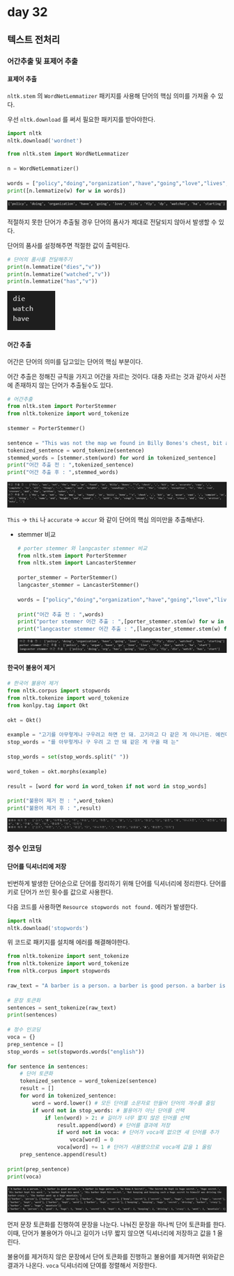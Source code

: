 # day 32

## 텍스트 전처리

### 어간추출 및 표제어 추출

#### 표제어 추출

`nltk.stem` 의 `WordNetLemmatizer` 패키지를 사용해 단어의 핵심 의미를 가져올 수 있다.

우선 `nltk.download` 를 써서 필요한 패키지를 받아야한다.

```python
import nltk
nltk.download('wordnet')
```

```python
from nltk.stem import WordNetLemmatizer

n = WordNetLemmatizer()

words = ["policy","doing","organization","have","going","love","lives","fly","dies","watched","has","starting"]
print([n.lemmatize(w) for w in words])
```

![image-20220315150736650](day32.assets/image-20220315150736650.png)

적절하지 못한 단어가 추출될 경우 단어의 품사가 제대로 전달되지 않아서 발생할 수 있다.

단어의 품사를 설정해주면 적절한 값이 출력된다.

```python
# 단어의 품사를 전달해주기
print(n.lemmatize("dies","v"))
print(n.lemmatize("watched","v"))
print(n.lemmatize("has","v"))
```

![image-20220315151312547](day32.assets/image-20220315151312547.png)

#### 어간 추출

어간은 단어의 의미를 담고있는 단어의 핵심 부분이다.

어간 추출은 정해진 규칙을 가지고 어간을 자르는 것이다. 대충 자르는 것과 같아서 사전에 존재하지 않는 단어가 추출될수도 있다.

```python
# 어간추출
from nltk.stem import PorterStemmer
from nltk.tokenize import word_tokenize

stemmer = PorterStemmer()

sentence = "This was not the map we found in Billy Bones's chest, bit an accurate copy, complete in all things--names and heights and soundings--with the single exception fo the red crosses and the written notes."
tokenized_sentence = word_tokenize(sentence)
stemmed_words = [stemmer.stem(word) for word in tokenized_sentence]
print("어간 추출 전 : ",tokenized_sentence)
print("어간 추출 후 : ",stemmed_words)
```

![image-20220315152033477](day32.assets/image-20220315152033477.png)

`This` -> `thi` 나 `accurate` -> `accur` 와 같이 단어의 핵심 의미만을 추출해낸다.

+ stemmer 비교

  ```python
  # porter stemmer 와 langcaster stemmer 비교
  from nltk.stem import PorterStemmer
  from nltk.stem import LancasterStemmer
  
  porter_stemmer = PorterStemmer()
  langcaster_stemmer = LancasterStemmer()
  
  words = ["policy","doing","organization","have","going","love","lives","fly","dies","watched","has","starting"]
  
  print("어간 추출 전 : ",words)
  print("porter stemmer 어간 추출 : ",[porter_stemmer.stem(w) for w in words])
  print("langcaster stemmer 어간 추출 : ",[langcaster_stemmer.stem(w) for w in words])
  ```

  ![image-20220315153455675](day32.assets/image-20220315153455675.png)

 #### 한국어 불용어 제거

```python
# 한국어 불용어 제거
from nltk.corpus import stopwords
from nltk.tokenize import word_tokenize
from konlpy.tag import Okt

okt = Okt()

example = "고기를 아무렇게나 구우려고 하면 안 돼. 고기라고 다 같은 게 아니거든. 예컨데 삼겹살을 구울 때는 중요한 게 있지"
stop_words = "를 아무렇게나 구 우려 고 안 돼 같은 게 구울 때 는"

stop_words = set(stop_words.split(" "))

word_token = okt.morphs(example)

result = [word for word in word_token if not word in stop_words]

print("불용어 제거 전 : ",word_token)
print("불용어 제거 후 : ",result)
```

![image-20220315161125831](day32.assets/image-20220315161125831.png)



### 정수 인코딩

#### 단어를 딕셔너리에 저장

빈번하게 발생한 단어순으로 단어를 정리하기 위해 단어를 딕셔너리에 정리한다. 단어를 키로 단어가 쓰인 횟수를 값으로 사용한다.

다음 코드를 사용하면  `Resource stopwords not found.` 에러가 발생한다.

```python
import nltk
nltk.download('stopwords')
```

위 코드로 패키지를 설치해 에러를 해결해야한다.

```python
from nltk.tokenize import sent_tokenize
from nltk.tokenize import word_tokenize
from nltk.corpus import stopwords

raw_text = "A barber is a person. a barber is good person. a barber is huge person. he Knew A Secret! The Secret He Kept is huge secret. Huge secret. His barber kept his word. a barber kept his word. His barber kept his secret. But keeping and keeping such a huge secret to himself was driving the barber crazy. the barber went up a huge mountain."

# 문장 토큰화
sentences = sent_tokenize(raw_text)
print(sentences)

# 정수 인코딩
voca = {}
prep_sentence = []
stop_words = set(stopwords.words("english"))

for sentence in sentences:
    # 단어 토큰화
    tokenized_sentence = word_tokenize(sentence)
    result = []
    for word in tokenized_sentence:
        word = word.lower() # 모든 단어를 소문자로 만들어 단어의 개수를 줄임
        if word not in stop_words: # 불용어가 아닌 단어를 선택
            if len(word) > 2: # 길이가 너무 짧지 않은 단어를 선택
                result.append(word) # 단어를 결과에 저장
                if word not in voca: # 단어가 voca에 없으면 새 단어를 추가
                    voca[word] = 0
                voca[word] += 1 # 단어가 사용됐으므로 voca에 값을 1 올림
    prep_sentence.append(result)

print(prep_sentence)
print(voca)
```

![image-20220315163123133](day32.assets/image-20220315163123133.png)

먼저 문장 토큰화를 진행하여 문장을 나눈다. 나눠진 문장을 하나씩 단어 토큰화를 한다. 이때, 단어가 불용어가 아니고 길이가 너무 짧지 않으면 딕셔너리에 저장하고 값을 1 올린다. 

불용어를 제거하지 않은 문장에서 단어 토큰화를 진행하고 불용어를 제거하면 위와같은 결과가 나온다. `voca` 딕셔너리에 단여를 정렬해서 저장한다.

